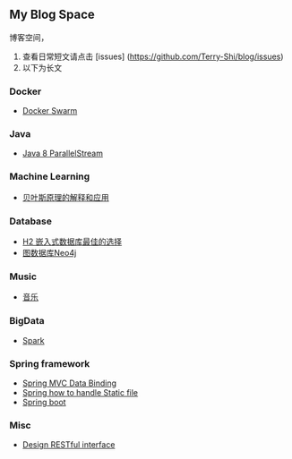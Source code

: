 My Blog Space
------

博客空间，
1. 查看日常短文请点击 [issues] (https://github.com/Terry-Shi/blog/issues)
2. 以下为长文

### Docker
 - [Docker Swarm](docker/Docker_Swarm.md)

### Java
 - [Java 8 ParallelStream](java/Java8-ParallelStream.md)

### Machine Learning
 - [贝叶斯原理的解释和应用](machinelearning/NaiveBayesian)

### Database
 - [H2 嵌入式数据库最佳的选择](database/H2)
 - [图数据库Neo4j](database/Neo4j)

### Music
 - [音乐](music/Music)

### BigData
 - [Spark](bigdata/Spark)

### Spring framework
 - [Spring MVC Data Binding](spring/Spring-MVC-handle-static-file)
 - [Spring how to handle Static file](spring/Spring-MVC-data-binding)
 - [Spring boot](spring/Spring-Boot)

### Misc
 - [Design RESTful interface](java/Design-RESTful-interface)

 
